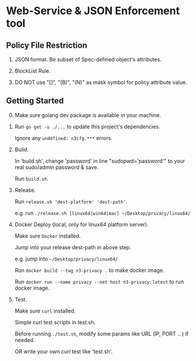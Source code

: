 # Web-Service & JSON Enforcement tool

## Policy File Restriction

1. JSON format. Be subset of Spec-defined object's attributes.

2. BlockList Rule.

3. DO NOT use "[]", "(B)", "(N)" as mask symbol for policy attribute value.

## Getting Started

0. Make sure golang dev package is available in your machine.

1. Run `go get -u ./...` to update this project's dependencies.

   Ignore any `undefined: n3cfg.***` errors.

2. Build.

   In 'build.sh', change 'password' in line "sudopwd='password'" to your real sudo/admin password & save.

   Run `build.sh`.

3. Release.

   Run `release.sh 'dest-platform' 'dest-path'`.

   e.g. run `./release.sh [linux64|win64|mac] ~/Desktop/privacy/linux64/`

4. Docker Deploy (local, only for linux64 platform server).

   Make sure `Docker` installed.

   Jump into your release dest-path in above step.

   e.g. jump into `~/Desktop/privacy/linux64/`

   Run `docker build --tag n3-privacy .` to make docker image.

   Run `docker run --name privacy --net host n3-privacy:latest` to run docker image.

5. Test.

   Make sure `curl` installed.

   Simple curl test scripts in test.sh.

   Before running `./test.sh`, modify some params like URL (IP, PORT ...) if needed.

   OR write your own curl test like 'test.sh'.
